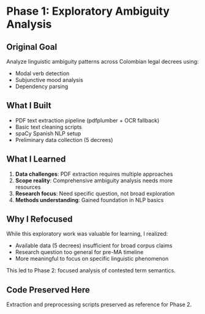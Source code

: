 # Phase 1: Exploratory Ambiguity Analysis

## Original Goal
Analyze linguistic ambiguity patterns across Colombian legal decrees using:
- Modal verb detection
- Subjunctive mood analysis
- Dependency parsing

## What I Built
- PDF text extraction pipeline (pdfplumber + OCR fallback)
- Basic text cleaning scripts
- spaCy Spanish NLP setup
- Preliminary data collection (5 decrees)

## What I Learned
1. **Data challenges**: PDF extraction requires multiple approaches
2. **Scope reality**: Comprehensive ambiguity analysis needs more resources
3. **Research focus**: Need specific question, not broad exploration
4. **Methods understanding**: Gained foundation in NLP basics

## Why I Refocused
While this exploratory work was valuable for learning, I realized:
- Available data (5 decrees) insufficient for broad corpus claims
- Research question too general for pre-MA timeline
- More meaningful to focus on specific linguistic phenomenon

This led to Phase 2: focused analysis of contested term semantics.

## Code Preserved Here
Extraction and preprocessing scripts preserved as reference for Phase 2.